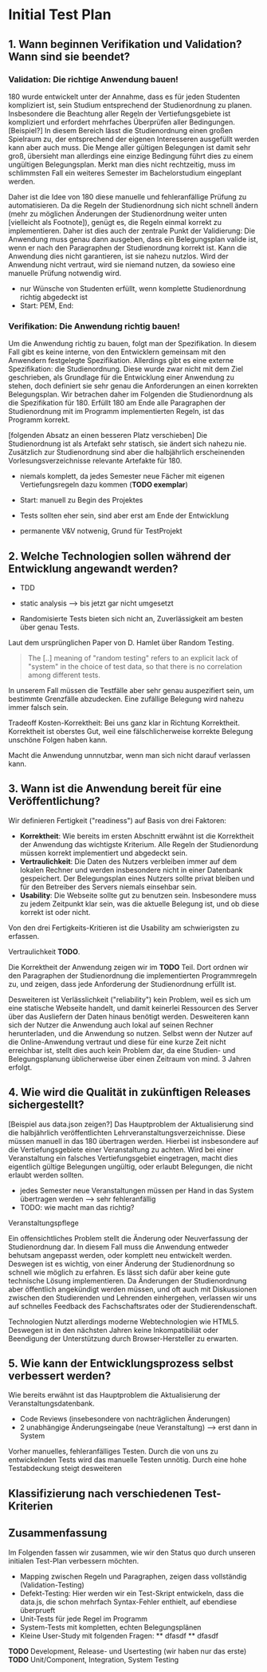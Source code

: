# Initial Test Plan

## 1. Wann beginnen Verifikation und Validation? Wann sind sie beendet?
<!--- When do verification and validation start? When are they complete? -->

### Validation: Die richtige Anwendung bauen!

180 wurde entwickelt unter der Annahme, dass es für jeden Studenten kompliziert ist, sein Studium entsprechend der Studienordnung zu planen. Insbesondere die Beachtung aller Regeln der Vertiefungsgebiete ist kompliziert und erfordert mehrfaches Überprüfen aller Bedingungen. [Beispiel?] In diesem Bereich lässt die Studienordnung einen großen Spielraum zu, der entsprechend der eigenen Interesseren ausgefüllt werden kann aber auch muss. Die Menge aller gültigen Belegungen ist damit sehr groß, übersieht man allerdings eine einzige Bedingung führt dies zu einem ungültigen Belegungsplan. Merkt man dies nicht rechtzeitig, muss im schlimmsten Fall ein weiteres Semester im Bachelorstudium eingeplant werden.

Daher ist die Idee von 180 diese manuelle und fehleranfällige Prüfung zu automatisieren. Da die Regeln der Studienordnung sich nicht schnell ändern (mehr zu möglichen Änderungen der Studienordnung weiter unten [vielleicht als Footnote]), genügt es, die Regeln einmal korrekt zu implementieren.
Daher ist dies auch der zentrale Punkt der Validierung: Die Anwendung muss genau dann ausgeben, dass ein Belegungsplan valide ist, wenn er nach den Paragraphen der Studienordnung korrekt ist. Kann die Anwendung dies nicht garantieren, ist sie nahezu nutzlos. Wird der Anwendung nicht vertraut, wird sie niemand nutzen, da sowieso eine manuelle Prüfung notwendig wird.

* nur Wünsche von Studenten erfüllt, wenn komplette Studienordnung richtig abgedeckt ist
* Start: PEM, End: 

### Verifikation: Die Anwendung richtig bauen!

Um die Anwendung richtig zu bauen, folgt man der Spezifikation. In diesem Fall gibt es keine interne, von den Entwicklern gemeinsam mit den Anwendern festgelegte Spezifikation. Allerdings gibt es eine externe Spezifikation: die Studienordnung. Diese wurde zwar nicht mit dem Ziel geschrieben, als Grundlage für die Entwicklung einer Anwendung zu stehen, doch definiert sie sehr genau die Anforderungen an einen korrekten Belegungsplan.
Wir betrachen daher im Folgenden die Studienordnung als die Spezifikation für 180. Erfüllt 180 am Ende alle Paragraphen der Studienordnung mit im Programm implementierten Regeln, ist das Programm korrekt.

[folgenden Absatz an einen besseren Platz verschieben]
Die Studienordnung ist als Artefakt sehr statisch, sie ändert sich nahezu nie. Zusätzlich zur Studienordnung sind aber die halbjährlich erscheinenden Vorlesungsverzeichnisse relevante Artefakte für 180.

* niemals komplett, da jedes Semester neue Fächer mit eigenen Vertiefungsregeln dazu kommen (**TODO exemplar**)
* Start: manuell zu Begin des Projektes


* Tests sollten eher sein, sind aber erst am Ende der Entwicklung
* permanente V&V notwenig, Grund für TestProjekt


## 2. Welche Technologien sollen während der Entwicklung angewandt werden?
<!--- What particular techniques should be applied during development? -->

* TDD
* static analysis --> bis jetzt gar nicht umgesetzt

* Randomisierte Tests bieten sich nicht an, Zuverlässigkeit am besten über genau Tests.

Laut dem ursprünglichen Paper von D. Hamlet über Random Testing.
> The [..] meaning of "random testing" refers to an explicit lack of "system" in the choice of test data, so that there is no correlation among different tests.

In unserem Fall müssen die Testfälle aber sehr genau auspezifiert sein, um bestimmte Grenzfälle abzudecken.
Eine zufällige Belegung wird nahezu immer falsch sein.


Tradeoff Kosten-Korrektheit: Bei uns ganz klar in Richtung Korrektheit. Korrektheit ist oberstes Gut, weil eine fälschlicherweise korrekte Belegung unschöne Folgen haben kann.

Macht die Anwendung unnnutzbar, wenn man sich nicht darauf verlassen kann.


## 3. Wann ist die Anwendung bereit für eine Veröffentlichung?
<!--- How can we assess the readiness of a product? -->

Wir definieren Fertigkeit ("readiness") auf Basis von drei Faktoren:
* **Korrektheit**: Wie bereits im ersten Abschnitt erwähnt ist die Korrektheit der Anwendung das wichtigste Kriterium. Alle Regeln der Studienordung müssen korrekt implementiert und abgedeckt sein.
* **Vertraulichkeit**: Die Daten des Nutzers verbleiben immer auf dem lokalen Rechner und werden insbesondere nicht in einer Datenbank gespeichert. Der Belegungsplan eines Nutzers sollte privat bleiben und für den Betreiber des Servers niemals einsehbar sein. 
* **Usability**: Die Webseite sollte gut zu benutzen sein. Insbesondere muss zu jedem Zeitpunkt klar sein, was die aktuelle Belegung ist, und ob diese korrekt ist oder nicht.

Von den drei Fertigkeits-Kritieren ist die Usability am schwierigsten zu erfassen.

Vertraulichkeit **TODO**.

Die Korrektheit der Anwendung zeigen wir im **TODO** Teil. Dort ordnen wir den Paragraphen der Studienordnung die implementierten Programmregeln zu, und zeigen, dass jede Anforderung der Studienordnung erfüllt ist.

Desweiteren ist Verlässlichkeit ("reliability") kein Problem, weil es sich um eine statische Webseite handelt, und damit keinerlei Ressourcen des Server über das Ausliefern der Daten hinaus benötigt werden. Desweiteren kann sich der Nutzer die Anwendung auch lokal auf seinen Rechner herunterladen, und die Anwendung so nutzen.
Selbst wenn der Nutzer auf die Online-Anwendung vertraut und diese für eine kurze Zeit nicht erreichbar ist, stellt dies auch kein Problem dar, da eine Studien- und Belegungsplanung üblicherweise über einen Zeitraum von mind. 3 Jahren erfolgt.



## 4. Wie wird die Qualität in zukünftigen Releases sichergestellt?
<!--- How can we control the quality of successive releases? -->

[Beispiel aus data.json zeigen?]
Das Hauptproblem der Aktualisierung sind die halbjährlich veröffentlichten Lehrveranstaltungsverzeichnisse. Diese müssen manuell in das 180 übertragen werden. Hierbei ist insbesondere auf die Vertiefungsgebiete einer Veranstaltung zu achten. Wird bei einer Veranstaltung ein falsches Vertiefungsgebiet eingetragen, macht dies eigentlich gültige Belegungen ungültig, oder erlaubt Belegungen, die nicht erlaubt werden sollten. 


* jedes Semester neue Veranstaltungen müssen per Hand in das System übertragen werden --> sehr fehleranfällig
* TODO: wie macht man das richtig?


Veranstaltungspflege


Ein offensichtliches Problem stellt die Änderung oder Neuverfassung der Studienordnung dar. In diesem Fall muss die Anwendung entweder behutsam angepasst werden, oder komplett neu entwickelt werden. Deswegen ist es wichtig, von einer Änderung der Studienordnung so schnell wie möglich zu erfahren. Es lässt sich dafür aber keine gute technische Lösung implementieren. 
Da Änderungen der Studienordnung aber öffentlich angekündigt werden müssen, und oft auch mit Diskussionen zwischen den Studierenden und Lehrenden einhergehen, verlassen wir uns auf schnelles Feedback des Fachschaftsrates oder der Studierendenschaft.

Technologien
Nutzt allerdings moderne Webtechnologien wie HTML5.
Deswegen ist in den nächsten Jahren keine Inkompatibiliät oder Beendigung der Unterstützung durch Browser-Hersteller zu erwarten.



## 5. Wie kann der Entwicklungsprozess selbst verbessert werden?
<!--- How can the development process itself be improved? -->

Wie bereits erwähnt ist das Hauptproblem die Aktualisierung der Veranstaltungsdatenbank.

* Code Reviews (insebesondere von nachträglichen Änderungen)
* 2 unabhängige Änderungseingabe (neue Veranstaltung) --> erst dann in System

Vorher manuelles, fehleranfälliges Testen. Durch die von uns zu entwickelnden Tests wird das manuelle Testen unnötig.
Durch eine hohe Testabdeckung steigt desweiteren


## Klassifizierung nach verschiedenen Test-Kriterien

## Zusammenfassung

Im Folgenden fassen wir zusammen, wie wir den Status quo durch unseren initialen Test-Plan verbessern möchten.

* Mapping zwischen Regeln und Paragraphen, zeigen dass vollständig (Validation-Testing)
* Defekt-Testing: Hier werden wir ein Test-Skript entwickeln, dass die data.js, die schon mehrfach Syntax-Fehler enthielt, auf ebendiese überprueft
* Unit-Tests für jede Regel im Programm
* System-Tests mit kompletten, echten Belegungsplänen
* Kleine User-Study mit folgenden Fragen:
** dfasdf
** dfasdf


**TODO** Development, Release- und Usertesting (wir haben nur das erste)
**TODO** Unit/Component, Integration, System Testing
